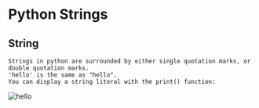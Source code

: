 #   **Python Strings**

##    String

    Strings in python are surrounded by either single quotation marks, or double quotation marks.
    'hello' is the same as "hello".
    You can display a string literal with the print() function:
    
![hello](https://user-images.githubusercontent.com/79274212/212899981-78a2e0f5-cad3-4c0c-a836-731d47eebacc.PNG)
